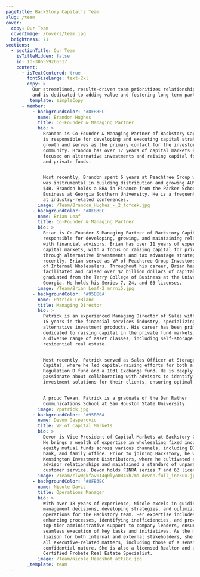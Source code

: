 ```yaml
---
pageTitle: BackStory Capital's Team
slug: /team
cover:
  copy: Our Team
  coverImage: /Covers/team.jpg
  brightness: 71
sections:
  - sectionTitle: Our Team
    isTitleHidden: false
    id: Id-306559266317
    content:
      - isTextCentered: true
        fontSizeLarge: text-2xl
        copy: >
          Our streamlined, results-driven team prioritizes relationship-building
          and is dedicated to adding value and fostering long-term partnerships.
        _template: simpleCopy
      - member:
          - backgroundColor: '#8FB3EC'
            name: Brandon Hughes
            title: Co-Founder & Managing Partner
            bio: >
              Brandon is Co-Founder & Managing Partner of Backstory Capital. He
              is responsible for developing and executing capital strategy for
              growth and serves as the primary contact for the investor
              community. Brandon has over 17 years of capital markets experience
              focused on alternative investments and raising capital for public
              and private funds.


              Most recently, Brandon spent 6 years at Peachtree Group where he
              was instrumental in building distribution and growing AUM over
              $4B. Brandon holds a BBA in Finance from the Parker School of
              Business at Georgia Southern University. He is a frequent speaker
              at industry-related conferences.
            image: /Team/Brandon_Hughes_-_2_tofcek.jpg
          - backgroundColor: '#8FB3EC'
            name: Brian Leaf
            title: Co-Founder & Managing Partner
            bio: >
              Brian is Co-Founder & Managing Partner of Backstory Capital. He is
              responsible for developing, growing, and maintaining relationships
              with financial advisors. Brian has over 11 years of experience in
              capital markets, with a focus on raising capital for private funds
              through alternative investments and tax advantage strategies. Most
              recently, Brian served as VP of Peachtree Group Investors and Head
              of Internal Wholesalers. Throughout his career, Brian has
              facilitated and raised over $2 billion dollars of capital. Brian
              graduated from the Terry College of Business at the University of
              Georgia. He holds his Series 7, 24, and 63 licenses.
            image: /Team/Brian_Leaf-2_mnrni5.jpg
          - backgroundColor: '#95BB6A'
            name: Patrick LeBlanc
            title: Managing Director
            bio: >
              Patrick is an experienced Managing Director of Sales with nearly
              15 years in the financial services industry, specializing in
              alternative investment products. His career has been primarily
              dedicated to raising capital in the private fund markets, spanning
              a diverse range of asset classes, including self-storage and
              residential real estate.


              Most recently, Patrick served as Sales Officer at Storage Units
              Capital, where he led capital-raising efforts for both a
              Regulation D fund and a 1031 Exchange fund. He is deeply
              passionate about collaborating with advisors to identify the best
              investment solutions for their clients, ensuring optimal outcomes.


              A proud Texan, Patrick is a graduate of the Dan Rather
              Communications School at Sam Houston State University.
            image: /patrick.jpg
          - backgroundColor: '#95BB6A'
            name: Devon Gasparovic
            title: VP of Capital Markets
            bio: >
              Devon is Vice President of Capital Markets at Backstory Capital.
              He brings a wealth of expertise in wholesaling fixed income and
              equity mutual funds across various channels, including BD, RIA,
              bank, and family office. Prior to joining Backstory, he was with
              Kensington Investment Distributors, where he cultivated enduring
              advisor relationships and maintained a standard of unparalleled
              customer service. Devon holds FINRA series 7 and 63 licenses.
            image: /Team/clw0gkfav014q0lyo084xh7ma-devon.full_inn3ux.jpg
          - backgroundColor: '#8FB3EC'
            name: Nicole Davis
            title: Operations Manager
            bio: >
              With over 18 years of experience, Nicole excels in guiding
              management decisions, developing strategies, and optimizing
              operations for the Backstory team. Her expertise includes
              enhancing processes, identifying inefficiencies, and providing
              top-tier administrative support to company leaders, ensuring
              seamless execution of key tasks and initiatives. As the main
              liaison for both internal and external stakeholders, she handles
              all executive-related matters, including those of a sensitive or
              confidential nature. She is also a licensed Realtor and a
              Certified Probate Real Estate Specialist.
            image: /Team/Nicole_Headshot_attz8c.jpg
        _template: team
---
```


